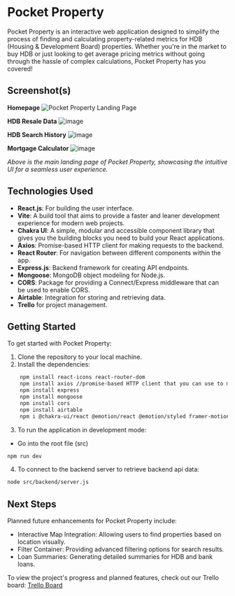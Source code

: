 # Pocket Property

Pocket Property is an interactive web application designed to simplify the process of finding and calculating property-related metrics for HDB (Housing & Development Board) properties. Whether you're in the market to buy HDB or just looking to get average pricing metrics without going through the hassle of complex calculations, Pocket Property has you covered! 

## Screenshot(s)
 **Homepage**
![Pocket Property Landing Page](https://github.com/wiwianquek/hdb-resale-calculator/assets/136752154/70a4ef3a-b091-492e-9a08-4d45d40045ec)

 **HDB Resale Data**
![image](https://github.com/wiwianquek/hdb-resale-calculator/assets/136752154/39d9ccce-28e5-412a-878b-14b02ccee0b3)

 **HDB Search History**
![image](https://github.com/wiwianquek/hdb-resale-calculator/assets/136752154/2ede5a1b-9503-4119-b74f-8d84f930119c)

 **Mortgage Calculator**
![image](https://github.com/wiwianquek/hdb-resale-calculator/assets/136752154/0f927da3-217d-4b4f-a51c-e7ff64f93578)


*Above is the main landing page of Pocket Property, showcasing the intuitive UI for a seamless user experience.*

## Technologies Used

- **React.js**: For building the user interface.
- **Vite**: A build tool that aims to provide a faster and leaner development experience for modern web projects.
- **Chakra UI**: A simple, modular and accessible component library that gives you the building blocks you need to build your React applications.
- **Axios**: Promise-based HTTP client for making requests to the backend.
- **React Router**: For navigation between different components within the app.
- **Express.js**: Backend framework for creating API endpoints.
- **Mongoose**: MongoDB object modeling for Node.js.
- **CORS**: Package for providing a Connect/Express middleware that can be used to enable CORS.
- **Airtable**: Integration for storing and retrieving data.
- **Trello** for project management.

## Getting Started

To get started with Pocket Property:

1. Clone the repository to your local machine.
2. Install the dependencies:
```bash
    npm install react-icons react-router-dom
    npm install axios //promise-based HTTP client that you can use to make requests to your server from your React app
    npm install express
    npm install mongoose 
    npm install cors 
    npm install airtable
    npm i @chakra-ui/react @emotion/react @emotion/styled framer-motion
```
3. To run the application in development mode:
- Go into the root file (src)
```bash 
npm run dev
```
4. To connect to the backend server to retrieve backend api data:
```bash 
node src/backend/server.js
```


## Next Steps
Planned future enhancements for Pocket Property include:

- Interactive Map Integration: Allowing users to find properties based on location visually.
- Filter Container: Providing advanced filtering options for search results.
- Loan Summaries: Generating detailed summaries for HDB and bank loans.

To view the project's progress and planned features, check out our Trello board:
 [Trello Board](https://trello.com/invite/b/3EggqNp8/ATTI4ec0bce708f7fab9c96b6ff67e12648aF0838E62/project-2) 
